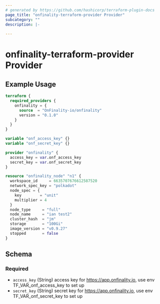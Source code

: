 ```yaml
---
# generated by https://github.com/hashicorp/terraform-plugin-docs
page_title: "onfinality-terraform-provider Provider"
subcategory: ""
description: |-
  
---
```


# onfinality-terraform-provider Provider



## Example Usage

```terraform
terraform {
  required_providers {
    onfinality = {
      source  = "OnFinality-io/onfinality"
      version = "0.1.0"
    }
  }
}

variable "onf_access_key" {}
variable "onf_secret_key" {}

provider "onfinality" {
  access_key = var.onf_access_key
  secret_key = var.onf_secret_key
}

resource "onfinality_node" "n1" {
  workspace_id     = 6635707676612587520
  network_spec_key = "polkadot"
  node_spec = {
    key        = "unit"
    multiplier = 4
  }
  node_type     = "full"
  node_name     = "ian test2"
  cluster_hash  = "jm"
  storage       = "100Gi"
  image_version = "v0.9.27"
  stopped       = false
}
```

<!-- schema generated by tfplugindocs -->
## Schema

### Required

- `access_key` (String) access key for https://app.onfinality.io, use env TF_VAR_onf_access_key to set up
- `secret_key` (String) secret key for https://app.onfinality.io, use env TF_VAR_onf_secret_key to set up
